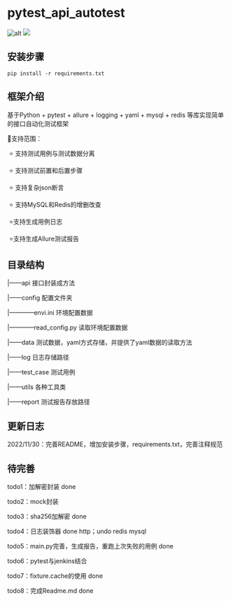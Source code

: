# pytest_api_autotest
![alt](https://img.shields.io/badge/Rebecca-1996-brightgreen) ![](https://img.shields.io/badge/updated-today-brightgreen)


## 安装步骤
`pip install -r requirements.txt`

## 框架介绍


基于Python + pytest + allure + logging + yaml + mysql + redis 等库实现简单的接口自动化测试框架

:call_me_hand:支持范围：

​    ⭐ 支持测试用例与测试数据分离

​    ⭐ 支持测试前置和后置步骤

​    ⭐ 支持复杂json断言

​    ⭐ 支持MySQL和Redis的增删改查

​    ⭐支持生成用例日志

​    ⭐支持生成Allure测试报告

## 目录结构

|——api                          接口封装成方法

|——config                     配置文件夹

|————envi.ini                       环境配置数据

|————read_config.py         读取环境配置数据

|——data                      测试数据，yaml方式存储，并提供了yaml数据的读取方法

|——log                        日志存储路径

|——test_case             测试用例

|——utils                      各种工具类

|——report                  测试报告存放路径

## 更新日志

2022/11/30：完善README，增加安装步骤，requirements.txt，完善注释规范



## 待完善

todo1：加解密封装   done

todo2：mock封装

todo3：sha256加解密   done

todo4：日志装饰器       done http；undo redis mysql

todo5：main.py完善，生成报告，重跑上次失败的用例        done

todo6：pytest与jenkins结合

todo7：fixture.cache的使用      done

todo8：完成Readme.md            done

